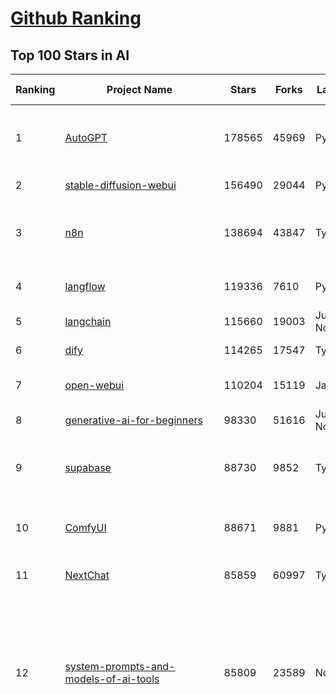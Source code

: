 [Github Ranking](../README.md)
==========

## Top 100 Stars in AI

| Ranking | Project Name | Stars | Forks | Language | Open Issues | Description | Last Commit |
| ------- | ------------ | ----- | ----- | -------- | ----------- | ----------- | ----------- |
| 1 | [AutoGPT](https://github.com/Significant-Gravitas/AutoGPT) | 178565 | 45969 | Python | 164 | AutoGPT is the vision of accessible AI for everyone, to use and to build on. Our mission is to provide the tools, so that you can focus on what matters. | 2025-09-17T23:26:25Z |
| 2 | [stable-diffusion-webui](https://github.com/AUTOMATIC1111/stable-diffusion-webui) | 156490 | 29044 | Python | 2369 | Stable Diffusion web UI | 2025-09-17T16:31:20Z |
| 3 | [n8n](https://github.com/n8n-io/n8n) | 138694 | 43847 | TypeScript | 709 | Fair-code workflow automation platform with native AI capabilities. Combine visual building with custom code, self-host or cloud, 400+ integrations. | 2025-09-18T02:59:11Z |
| 4 | [langflow](https://github.com/langflow-ai/langflow) | 119336 | 7610 | Python | 439 | Langflow is a powerful tool for building and deploying AI-powered agents and workflows. | 2025-09-18T01:57:53Z |
| 5 | [langchain](https://github.com/langchain-ai/langchain) | 115660 | 19003 | Jupyter Notebook | 123 | 🦜🔗 Build context-aware reasoning applications | 2025-09-17T22:21:15Z |
| 6 | [dify](https://github.com/langgenius/dify) | 114265 | 17547 | TypeScript | 475 | Production-ready platform for agentic workflow development. | 2025-09-18T03:36:28Z |
| 7 | [open-webui](https://github.com/open-webui/open-webui) | 110204 | 15119 | JavaScript | 220 | User-friendly AI Interface (Supports Ollama, OpenAI API, ...) | 2025-09-17T17:25:37Z |
| 8 | [generative-ai-for-beginners](https://github.com/microsoft/generative-ai-for-beginners) | 98330 | 51616 | Jupyter Notebook | 5 | 21 Lessons, Get Started Building with Generative AI  | 2025-09-15T03:15:03Z |
| 9 | [supabase](https://github.com/supabase/supabase) | 88730 | 9852 | TypeScript | 229 | The Postgres development platform. Supabase gives you a dedicated Postgres database to build your web, mobile, and AI applications. | 2025-09-18T02:53:25Z |
| 10 | [ComfyUI](https://github.com/comfyanonymous/ComfyUI) | 88671 | 9881 | Python | 2697 | The most powerful and modular diffusion model GUI, api and backend with a graph/nodes interface. | 2025-09-17T22:39:28Z |
| 11 | [NextChat](https://github.com/ChatGPTNextWeb/NextChat) | 85859 | 60997 | TypeScript | 664 | ✨ Light and Fast AI Assistant. Support: Web \| iOS \| MacOS \| Android \|  Linux \| Windows | 2025-09-15T10:53:22Z |
| 12 | [system-prompts-and-models-of-ai-tools](https://github.com/x1xhlol/system-prompts-and-models-of-ai-tools) | 85809 | 23589 | None | 50 | FULL Augment Code, Claude Code, Cluely, CodeBuddy, Cursor, Devin AI, Junie, Kiro, Leap.new, Lovable, Manus Agent Tools, NotionAI, Orchids.app, Perplexity, Poke, Qoder, Replit, Same.dev, Trae, Traycer AI, VSCode Agent, Warp.dev, Windsurf, Xcode, Z.ai Code, dia & v0. (And other Open Sourced) System Prompts, Internal Tools & AI Models | 2025-09-17T21:18:22Z |
| 13 | [funNLP](https://github.com/fighting41love/funNLP) | 76049 | 14999 | Python | 34 | 中英文敏感词、语言检测、中外手机/电话归属地/运营商查询、名字推断性别、手机号抽取、身份证抽取、邮箱抽取、中日文人名库、中文缩写库、拆字词典、词汇情感值、停用词、反动词表、暴恐词表、繁简体转换、英文模拟中文发音、汪峰歌词生成器、职业名称词库、同义词库、反义词库、否定词库、汽车品牌词库、汽车零件词库、连续英文切割、各种中文词向量、公司名字大全、古诗词库、IT词库、财经词库、成语词库、地名词库、历史名人词库、诗词词库、医学词库、饮食词库、法律词库、汽车词库、动物词库、中文聊天语料、中文谣言数据、百度中文问答数据集、句子相似度匹配算法集合、bert资源、文本生成&摘要相关工具、cocoNLP信息抽取工具、国内电话号码正则匹配、清华大学XLORE:中英文跨语言百科知识图谱、清华大学人工智能技术系列报告、自然语言生成、NLU太难了系列、自动对联数据及机器人、用户名黑名单列表、罪名法务名词及分类模型、微信公众号语料、cs224n深度学习自然语言处理课程、中文手写汉字识别、中文自然语言处理 语料/数据集、变量命名神器、分词语料库+代码、任务型对话英文数据集、ASR 语音数据集 + 基于深度学习的中文语音识别系统、笑声检测器、Microsoft多语言数字/单位/如日期时间识别包、中华新华字典数据库及api(包括常用歇后语、成语、词语和汉字)、文档图谱自动生成、SpaCy 中文模型、Common Voice语音识别数据集新版、神经网络关系抽取、基于bert的命名实体识别、关键词(Keyphrase)抽取包pke、基于医疗领域知识图谱的问答系统、基于依存句法与语义角色标注的事件三元组抽取、依存句法分析4万句高质量标注数据、cnocr：用来做中文OCR的Python3包、中文人物关系知识图谱项目、中文nlp竞赛项目及代码汇总、中文字符数据、speech-aligner: 从“人声语音”及其“语言文本”产生音素级别时间对齐标注的工具、AmpliGraph: 知识图谱表示学习(Python)库：知识图谱概念链接预测、Scattertext 文本可视化(python)、语言/知识表示工具：BERT & ERNIE、中文对比英文自然语言处理NLP的区别综述、Synonyms中文近义词工具包、HarvestText领域自适应文本挖掘工具（新词发现-情感分析-实体链接等）、word2word：(Python)方便易用的多语言词-词对集：62种语言/3,564个多语言对、语音识别语料生成工具：从具有音频/字幕的在线视频创建自动语音识别(ASR)语料库、构建医疗实体识别的模型（包含词典和语料标注）、单文档非监督的关键词抽取、Kashgari中使用gpt-2语言模型、开源的金融投资数据提取工具、文本自动摘要库TextTeaser: 仅支持英文、人民日报语料处理工具集、一些关于自然语言的基本模型、基于14W歌曲知识库的问答尝试--功能包括歌词接龙and已知歌词找歌曲以及歌曲歌手歌词三角关系的问答、基于Siamese bilstm模型的相似句子判定模型并提供训练数据集和测试数据集、用Transformer编解码模型实现的根据Hacker News文章标题自动生成评论、用BERT进行序列标记和文本分类的模板代码、LitBank：NLP数据集——支持自然语言处理和计算人文学科任务的100部带标记英文小说语料、百度开源的基准信息抽取系统、虚假新闻数据集、Facebook: LAMA语言模型分析，提供Transformer-XL/BERT/ELMo/GPT预训练语言模型的统一访问接口、CommonsenseQA：面向常识的英文QA挑战、中文知识图谱资料、数据及工具、各大公司内部里大牛分享的技术文档 PDF 或者 PPT、自然语言生成SQL语句（英文）、中文NLP数据增强（EDA）工具、英文NLP数据增强工具 、基于医药知识图谱的智能问答系统、京东商品知识图谱、基于mongodb存储的军事领域知识图谱问答项目、基于远监督的中文关系抽取、语音情感分析、中文ULMFiT-情感分析-文本分类-语料及模型、一个拍照做题程序、世界各国大规模人名库、一个利用有趣中文语料库 qingyun 训练出来的中文聊天机器人、中文聊天机器人seqGAN、省市区镇行政区划数据带拼音标注、教育行业新闻语料库包含自动文摘功能、开放了对话机器人-知识图谱-语义理解-自然语言处理工具及数据、中文知识图谱：基于百度百科中文页面-抽取三元组信息-构建中文知识图谱、masr: 中文语音识别-提供预训练模型-高识别率、Python音频数据增广库、中文全词覆盖BERT及两份阅读理解数据、ConvLab：开源多域端到端对话系统平台、中文自然语言处理数据集、基于最新版本rasa搭建的对话系统、基于TensorFlow和BERT的管道式实体及关系抽取、一个小型的证券知识图谱/知识库、复盘所有NLP比赛的TOP方案、OpenCLaP：多领域开源中文预训练语言模型仓库、UER：基于不同语料+编码器+目标任务的中文预训练模型仓库、中文自然语言处理向量合集、基于金融-司法领域(兼有闲聊性质)的聊天机器人、g2pC：基于上下文的汉语读音自动标记模块、Zincbase 知识图谱构建工具包、诗歌质量评价/细粒度情感诗歌语料库、快速转化「中文数字」和「阿拉伯数字」、百度知道问答语料库、基于知识图谱的问答系统、jieba_fast 加速版的jieba、正则表达式教程、中文阅读理解数据集、基于BERT等最新语言模型的抽取式摘要提取、Python利用深度学习进行文本摘要的综合指南、知识图谱深度学习相关资料整理、维基大规模平行文本语料、StanfordNLP 0.2.0：纯Python版自然语言处理包、NeuralNLP-NeuralClassifier：腾讯开源深度学习文本分类工具、端到端的封闭域对话系统、中文命名实体识别：NeuroNER vs. BertNER、新闻事件线索抽取、2019年百度的三元组抽取比赛：“科学空间队”源码、基于依存句法的开放域文本知识三元组抽取和知识库构建、中文的GPT2训练代码、ML-NLP - 机器学习(Machine Learning)NLP面试中常考到的知识点和代码实现、nlp4han:中文自然语言处理工具集(断句/分词/词性标注/组块/句法分析/语义分析/NER/N元语法/HMM/代词消解/情感分析/拼写检查、XLM：Facebook的跨语言预训练语言模型、用基于BERT的微调和特征提取方法来进行知识图谱百度百科人物词条属性抽取、中文自然语言处理相关的开放任务-数据集-当前最佳结果、CoupletAI - 基于CNN+Bi-LSTM+Attention 的自动对对联系统、抽象知识图谱、MiningZhiDaoQACorpus - 580万百度知道问答数据挖掘项目、brat rapid annotation tool: 序列标注工具、大规模中文知识图谱数据：1.4亿实体、数据增强在机器翻译及其他nlp任务中的应用及效果、allennlp阅读理解:支持多种数据和模型、PDF表格数据提取工具 、 Graphbrain：AI开源软件库和科研工具，目的是促进自动意义提取和文本理解以及知识的探索和推断、简历自动筛选系统、基于命名实体识别的简历自动摘要、中文语言理解测评基准，包括代表性的数据集&基准模型&语料库&排行榜、树洞 OCR 文字识别 、从包含表格的扫描图片中识别表格和文字、语声迁移、Python口语自然语言处理工具集(英文)、 similarity：相似度计算工具包，java编写、海量中文预训练ALBERT模型 、Transformers 2.0 、基于大规模音频数据集Audioset的音频增强 、Poplar：网页版自然语言标注工具、图片文字去除，可用于漫画翻译 、186种语言的数字叫法库、Amazon发布基于知识的人-人开放领域对话数据集 、中文文本纠错模块代码、繁简体转换 、 Python实现的多种文本可读性评价指标、类似于人名/地名/组织机构名的命名体识别数据集 、东南大学《知识图谱》研究生课程(资料)、. 英文拼写检查库 、 wwsearch是企业微信后台自研的全文检索引擎、CHAMELEON：深度学习新闻推荐系统元架构 、 8篇论文梳理BERT相关模型进展与反思、DocSearch：免费文档搜索引擎、 LIDA：轻量交互式对话标注工具 、aili - the fastest in-memory index in the East 东半球最快并发索引 、知识图谱车音工作项目、自然语言生成资源大全 、中日韩分词库mecab的Python接口库、中文文本摘要/关键词提取、汉字字符特征提取器 (featurizer)，提取汉字的特征（发音特征、字形特征）用做深度学习的特征、中文生成任务基准测评 、中文缩写数据集、中文任务基准测评 - 代表性的数据集-基准(预训练)模型-语料库-baseline-工具包-排行榜、PySS3：面向可解释AI的SS3文本分类器机器可视化工具 、中文NLP数据集列表、COPE - 格律诗编辑程序、doccano：基于网页的开源协同多语言文本标注工具 、PreNLP：自然语言预处理库、简单的简历解析器，用来从简历中提取关键信息、用于中文闲聊的GPT2模型：GPT2-chitchat、基于检索聊天机器人多轮响应选择相关资源列表(Leaderboards、Datasets、Papers)、(Colab)抽象文本摘要实现集锦(教程 、词语拼音数据、高效模糊搜索工具、NLP数据增广资源集、微软对话机器人框架 、 GitHub Typo Corpus：大规模GitHub多语言拼写错误/语法错误数据集、TextCluster：短文本聚类预处理模块 Short text cluster、面向语音识别的中文文本规范化、BLINK：最先进的实体链接库、BertPunc：基于BERT的最先进标点修复模型、Tokenizer：快速、可定制的文本词条化库、中文语言理解测评基准，包括代表性的数据集、基准(预训练)模型、语料库、排行榜、spaCy 医学文本挖掘与信息提取 、 NLP任务示例项目代码集、 python拼写检查库、chatbot-list - 行业内关于智能客服、聊天机器人的应用和架构、算法分享和介绍、语音质量评价指标(MOSNet, BSSEval, STOI, PESQ, SRMR)、 用138GB语料训练的法文RoBERTa预训练语言模型 、BERT-NER-Pytorch：三种不同模式的BERT中文NER实验、无道词典 - 有道词典的命令行版本，支持英汉互查和在线查询、2019年NLP亮点回顾、 Chinese medical dialogue data 中文医疗对话数据集 、最好的汉字数字(中文数字)-阿拉伯数字转换工具、 基于百科知识库的中文词语多词义/义项获取与特定句子词语语义消歧、awesome-nlp-sentiment-analysis - 情感分析、情绪原因识别、评价对象和评价词抽取、LineFlow：面向所有深度学习框架的NLP数据高效加载器、中文医学NLP公开资源整理 、MedQuAD：(英文)医学问答数据集、将自然语言数字串解析转换为整数和浮点数、Transfer Learning in Natural Language Processing (NLP) 、面向语音识别的中文/英文发音辞典、Tokenizers：注重性能与多功能性的最先进分词器、CLUENER 细粒度命名实体识别 Fine Grained Named Entity Recognition、 基于BERT的中文命名实体识别、中文谣言数据库、NLP数据集/基准任务大列表、nlp相关的一些论文及代码, 包括主题模型、词向量(Word Embedding)、命名实体识别(NER)、文本分类(Text Classificatin)、文本生成(Text Generation)、文本相似性(Text Similarity)计算等，涉及到各种与nlp相关的算法，基于keras和tensorflow 、Python文本挖掘/NLP实战示例、 Blackstone：面向非结构化法律文本的spaCy pipeline和NLP模型通过同义词替换实现文本“变脸” 、中文 预训练 ELECTREA 模型: 基于对抗学习 pretrain Chinese Model 、albert-chinese-ner - 用预训练语言模型ALBERT做中文NER 、基于GPT2的特定主题文本生成/文本增广、开源预训练语言模型合集、多语言句向量包、编码、标记和实现：一种可控高效的文本生成方法、 英文脏话大列表 、attnvis：GPT2、BERT等transformer语言模型注意力交互可视化、CoVoST：Facebook发布的多语种语音-文本翻译语料库，包括11种语言(法语、德语、荷兰语、俄语、西班牙语、意大利语、土耳其语、波斯语、瑞典语、蒙古语和中文)的语音、文字转录及英文译文、Jiagu自然语言处理工具 - 以BiLSTM等模型为基础，提供知识图谱关系抽取 中文分词 词性标注 命名实体识别 情感分析 新词发现 关键词 文本摘要 文本聚类等功能、用unet实现对文档表格的自动检测，表格重建、NLP事件提取文献资源列表 、 金融领域自然语言处理研究资源大列表、CLUEDatasetSearch - 中英文NLP数据集：搜索所有中文NLP数据集，附常用英文NLP数据集 、medical_NER - 中文医学知识图谱命名实体识别 、(哈佛)讲因果推理的免费书、知识图谱相关学习资料/数据集/工具资源大列表、Forte：灵活强大的自然语言处理pipeline工具集 、Python字符串相似性算法库、PyLaia：面向手写文档分析的深度学习工具包、TextFooler：针对文本分类/推理的对抗文本生成模块、Haystack：灵活、强大的可扩展问答(QA)框架、中文关键短语抽取工具 | 2024-05-10T07:38:24Z |
| 14 | [netdata](https://github.com/netdata/netdata) | 75942 | 6154 | C | 170 | The fastest path to AI-powered full stack observability, even for lean teams. | 2025-09-18T00:23:34Z |
| 15 | [gemini-cli](https://github.com/google-gemini/gemini-cli) | 75627 | 8034 | TypeScript | 1693 | An open-source AI agent that brings the power of Gemini directly into your terminal. | 2025-09-18T03:24:28Z |
| 16 | [Deep-Live-Cam](https://github.com/hacksider/Deep-Live-Cam) | 73171 | 10601 | Python | 74 | real time face swap and one-click video deepfake with only a single image | 2025-08-29T06:44:46Z |
| 17 | [LLMs-from-scratch](https://github.com/rasbt/LLMs-from-scratch) | 71895 | 10392 | Jupyter Notebook | 6 | Implement a ChatGPT-like LLM in PyTorch from scratch, step by step | 2025-09-17T13:14:21Z |
| 18 | [awesome-mcp-servers](https://github.com/punkpeye/awesome-mcp-servers) | 70479 | 5805 | None | 37 | A collection of MCP servers. | 2025-09-16T03:18:22Z |
| 19 | [browser-use](https://github.com/browser-use/browser-use) | 70053 | 8179 | Python | 108 | 🌐 Make websites accessible for AI agents. Automate tasks online with ease. | 2025-09-17T22:00:34Z |
| 20 | [awesome-llm-apps](https://github.com/Shubhamsaboo/awesome-llm-apps) | 69213 | 8763 | Python | 3 | Collection of awesome LLM apps with AI Agents and RAG using OpenAI, Anthropic, Gemini and opensource models. | 2025-09-15T05:12:31Z |
| 21 | [lobe-chat](https://github.com/lobehub/lobe-chat) | 65642 | 13600 | TypeScript | 922 | 🤯 Lobe Chat - an open-source, modern design AI chat framework. Supports multiple AI providers (OpenAI / Claude 4 / Gemini / DeepSeek / Ollama / Qwen), Knowledge Base (file upload / RAG ), one click install MCP Marketplace and Artifacts / Thinking. One-click FREE deployment of your private AI Agent application. | 2025-09-18T03:31:22Z |
| 22 | [AppFlowy](https://github.com/AppFlowy-IO/AppFlowy) | 65510 | 4553 | Dart | 966 | Bring projects, wikis, and teams together with AI. AppFlowy is the AI collaborative workspace where you achieve more without losing control of your data. The leading open source Notion alternative. | 2025-09-12T08:21:33Z |
| 23 | [ragflow](https://github.com/infiniflow/ragflow) | 64648 | 6746 | TypeScript | 2821 | RAGFlow is a leading open-source Retrieval-Augmented Generation (RAG) engine that fuses cutting-edge RAG with Agent capabilities to create a superior context layer for LLMs | 2025-09-18T01:52:33Z |
| 24 | [LLaMA-Factory](https://github.com/hiyouga/LLaMA-Factory) | 58520 | 7186 | Python | 642 | Unified Efficient Fine-Tuning of 100+ LLMs & VLMs (ACL 2024) | 2025-09-16T09:04:21Z |
| 25 | [MetaGPT](https://github.com/FoundationAgents/MetaGPT) | 58451 | 7064 | Python | 11 | 🌟 The Multi-Agent Framework: First AI Software Company, Towards Natural Language Programming | 2025-06-30T11:45:55Z |
| 26 | [firecrawl](https://github.com/firecrawl/firecrawl) | 58015 | 4803 | TypeScript | 141 | The Web Data API for AI - Turn entire websites into LLM-ready markdown or structured data 🔥 | 2025-09-17T22:58:43Z |
| 27 | [gpt-engineer](https://github.com/AntonOsika/gpt-engineer) | 54871 | 7293 | Python | 31 | CLI platform to experiment with codegen. Precursor to: https://lovable.dev | 2025-05-14T10:15:10Z |
| 28 | [PaddleOCR](https://github.com/PaddlePaddle/PaddleOCR) | 54465 | 8651 | Python | 137 | Turn any PDF or image document into structured data for your AI. A powerful, lightweight OCR toolkit that bridges the gap between images/PDFs and LLMs. Supports 80+ languages. | 2025-09-16T06:50:51Z |
| 29 | [ChatGPT](https://github.com/lencx/ChatGPT) | 54099 | 6155 | Rust | 848 | 🔮 ChatGPT Desktop Application (Mac, Windows and Linux) | 2024-08-29T17:58:11Z |
| 30 | [crawl4ai](https://github.com/unclecode/crawl4ai) | 53466 | 5319 | Python | 174 | 🚀🤖 Crawl4AI: Open-source LLM Friendly Web Crawler & Scraper. Don't be shy, join here: https://discord.gg/jP8KfhDhyN | 2025-09-17T10:56:51Z |
| 31 | [meilisearch](https://github.com/meilisearch/meilisearch) | 53237 | 2168 | Rust | 208 | A lightning-fast search engine API bringing AI-powered hybrid search to your sites and applications. | 2025-09-17T16:19:04Z |
| 32 | [OpenBB](https://github.com/OpenBB-finance/OpenBB) | 52336 | 4978 | Python | 36 | Financial data platform for analysts, quants and AI agents. | 2025-09-17T01:01:26Z |
| 33 | [autogen](https://github.com/microsoft/autogen) | 49895 | 7636 | Python | 397 | A programming framework for agentic AI 🤖 PyPi: autogen-agentchat Discord: https://aka.ms/autogen-discord Office Hour: https://aka.ms/autogen-officehour | 2025-09-18T01:10:46Z |
| 34 | [anything-llm](https://github.com/Mintplex-Labs/anything-llm) | 49149 | 5087 | JavaScript | 261 | The all-in-one Desktop & Docker AI application with built-in RAG, AI agents, No-code agent builder, MCP compatibility,  and more. | 2025-09-18T01:20:23Z |
| 35 | [unsloth](https://github.com/unslothai/unsloth) | 45614 | 3722 | Python | 745 | Fine-tuning & Reinforcement Learning for LLMs. 🦥 Train OpenAI gpt-oss, Qwen3, Llama 4, DeepSeek-R1, Gemma 3, TTS 2x faster with 70% less VRAM. | 2025-09-17T22:18:17Z |
| 36 | [dbeaver](https://github.com/dbeaver/dbeaver) | 45434 | 3840 | Java | 3066 | Free universal database tool and SQL client | 2025-09-17T17:12:55Z |
| 37 | [text-generation-webui](https://github.com/oobabooga/text-generation-webui) | 44997 | 5779 | Python | 2583 | The definitive Web UI for local AI, with powerful features and easy setup. | 2025-09-17T19:39:04Z |
| 38 | [JeecgBoot](https://github.com/jeecgboot/JeecgBoot) | 43890 | 15555 | Java | 74 | 🔥AI低代码平台，助力企业快速实现低代码开发和构建AI应用！前后端分离架构 SpringBoot3，SpringCloud、Mybatis，Ant Design&Vue3、TS+vite！强大代码生成器实现前后端一键生成，无需手写代码! 引领AI低代码开发模式：AI生成→在线编码→代码生成→手工合并，解决Java项目80%重复工作，提升效率，节省成本，兼顾灵活性~ | 2025-09-13T12:31:20Z |
| 39 | [Flowise](https://github.com/FlowiseAI/Flowise) | 43737 | 22320 | TypeScript | 597 | Build AI Agents, Visually | 2025-09-18T00:11:05Z |
| 40 | [ClickHouse](https://github.com/ClickHouse/ClickHouse) | 42938 | 7664 | C++ | 4549 | ClickHouse® is a real-time analytics database management system | 2025-09-17T23:21:05Z |
| 41 | [airflow](https://github.com/apache/airflow) | 42429 | 15612 | Python | 1304 | Apache Airflow - A platform to programmatically author, schedule, and monitor workflows | 2025-09-18T03:18:08Z |
| 42 | [GitHubDaily](https://github.com/GitHubDaily/GitHubDaily) | 42059 | 4265 | None | 421 | 坚持分享 GitHub 上高质量、有趣实用的开源技术教程、开发者工具、编程网站、技术资讯。A list cool, interesting projects of GitHub. | 2025-03-20T08:54:47Z |
| 43 | [kong](https://github.com/Kong/kong) | 41784 | 4984 | Lua | 63 | 🦍 The Cloud-Native API Gateway and AI Gateway. | 2025-09-15T13:27:07Z |
| 44 | [ailearning](https://github.com/apachecn/ailearning) | 41451 | 11586 | Python | 3 | AiLearning：数据分析+机器学习实战+线性代数+PyTorch+NLTK+TF2 | 2024-11-12T16:21:55Z |
| 45 | [ColossalAI](https://github.com/hpcaitech/ColossalAI) | 41159 | 4532 | Python | 430 | Making large AI models cheaper, faster and more accessible | 2025-09-16T08:30:38Z |
| 46 | [ai-hedge-fund](https://github.com/virattt/ai-hedge-fund) | 40854 | 7186 | Python | 21 | An AI Hedge Fund Team | 2025-09-17T13:42:27Z |
| 47 | [llm-app](https://github.com/pathwaycom/llm-app) | 40647 | 1089 | Jupyter Notebook | 4 | Ready-to-run cloud templates for RAG, AI pipelines, and enterprise search with live data. 🐳Docker-friendly.⚡Always in sync with Sharepoint, Google Drive, S3, Kafka, PostgreSQL, real-time data APIs, and more. | 2025-09-15T12:49:25Z |
| 48 | [AI-For-Beginners](https://github.com/microsoft/AI-For-Beginners) | 40237 | 7897 | Jupyter Notebook | 21 | 12 Weeks, 24 Lessons, AI for All! | 2025-09-09T20:42:34Z |
| 49 | [mem0](https://github.com/mem0ai/mem0) | 40039 | 4221 | Python | 318 | Universal memory layer for AI Agents; Announcing OpenMemory MCP - local and secure memory management. | 2025-09-17T19:46:25Z |
| 50 | [MoneyPrinterTurbo](https://github.com/harry0703/MoneyPrinterTurbo) | 39949 | 5803 | Python | 183 | 利用AI大模型，一键生成高清短视频 Generate short videos with one click using AI LLM. | 2025-06-11T06:34:54Z |
| 51 | [upscayl](https://github.com/upscayl/upscayl) | 39799 | 1855 | TypeScript | 50 | 🆙 Upscayl - #1 Free and Open Source AI Image Upscaler for Linux, MacOS and Windows. | 2025-09-08T13:13:37Z |
| 52 | [chatgpt-on-wechat](https://github.com/zhayujie/chatgpt-on-wechat) | 39076 | 9438 | Python | 305 | 基于大模型搭建的聊天机器人，同时支持 微信公众号、企业微信应用、飞书、钉钉 等接入，可选择ChatGPT/Claude/DeepSeek/文心一言/讯飞星火/通义千问/ Gemini/GLM-4/Kimi/LinkAI，能处理文本、语音和图片，访问操作系统和互联网，支持基于自有知识库进行定制企业智能客服。 | 2025-08-08T02:47:49Z |
| 53 | [ray](https://github.com/ray-project/ray) | 38978 | 6806 | Python | 2845 | Ray is an AI compute engine. Ray consists of a core distributed runtime and a set of AI Libraries for accelerating ML workloads. | 2025-09-18T03:35:43Z |
| 54 | [docling](https://github.com/docling-project/docling) | 38908 | 2695 | Python | 566 | Get your documents ready for gen AI | 2025-09-18T00:53:33Z |
| 55 | [ai-agents-for-beginners](https://github.com/microsoft/ai-agents-for-beginners) | 38873 | 12549 | Jupyter Notebook | 8 | 12 Lessons to Get Started Building AI Agents | 2025-09-16T15:22:53Z |
| 56 | [quivr](https://github.com/QuivrHQ/quivr) | 38442 | 3675 | Python | 2 | Opiniated RAG for integrating GenAI in your apps 🧠   Focus on your product rather than the RAG. Easy integration in existing products with customisation!  Any LLM: GPT4, Groq, Llama. Any Vectorstore: PGVector, Faiss. Any Files. Anyway you want.  | 2025-07-09T12:55:23Z |
| 57 | [photoprism](https://github.com/photoprism/photoprism) | 38365 | 2146 | Go | 429 | AI-Powered Photos App for the Decentralized Web 🌈💎✨ | 2025-09-17T14:08:06Z |
| 58 | [crewAI](https://github.com/crewAIInc/crewAI) | 38212 | 5057 | Python | 51 | Framework for orchestrating role-playing, autonomous AI agents. By fostering collaborative intelligence, CrewAI empowers agents to work together seamlessly, tackling complex tasks. | 2025-09-18T03:31:04Z |
| 59 | [aider](https://github.com/Aider-AI/aider) | 37495 | 3497 | Python | 1028 | aider is AI pair programming in your terminal | 2025-09-05T14:09:23Z |
| 60 | [Open-Assistant](https://github.com/LAION-AI/Open-Assistant) | 37464 | 3295 | Python | 227 | OpenAssistant is a chat-based assistant that understands tasks, can interact with third-party systems, and retrieve information dynamically to do so. | 2024-08-17T01:55:35Z |
| 61 | [chatbox](https://github.com/chatboxai/chatbox) | 36678 | 3555 | TypeScript | 856 | User-friendly Desktop Client App for AI Models/LLMs (GPT, Claude, Gemini, Ollama...) | 2025-09-13T13:01:11Z |
| 62 | [MockingBird](https://github.com/babysor/MockingBird) | 36648 | 5264 | Python | 477 | 🚀AI拟声: 5秒内克隆您的声音并生成任意语音内容 Clone a voice in 5 seconds to generate arbitrary speech in real-time | 2024-11-15T05:00:29Z |
| 63 | [ToolJet](https://github.com/ToolJet/ToolJet) | 36557 | 4754 | JavaScript | 629 | ToolJet is the open-source foundation of ToolJet AI - the AI-native platform for building internal tools, dashboard, business applications, workflows and AI agents 🚀 | 2025-09-18T03:20:11Z |
| 64 | [google-research](https://github.com/google-research/google-research) | 36391 | 8185 | Jupyter Notebook | 1069 | Google Research | 2025-09-17T17:37:51Z |
| 65 | [mindsdb](https://github.com/mindsdb/mindsdb) | 35745 | 5759 | Python | 48 | AI Analytics Engine that can answer questions over large scale data. - The only MCP Server you'll ever need | 2025-09-18T01:38:55Z |
| 66 | [cursor-free-vip](https://github.com/yeongpin/cursor-free-vip) | 35519 | 4360 | Python | 576 | [Support 0.49.x]（Reset Cursor AI MachineID & Bypass Higher Token Limit） Cursor Ai ，自动重置机器ID ， 免费升级使用Pro功能: You've reached your trial request limit. / Too many free trial accounts used on this machine. Please upgrade to pro. We have this limit in place to prevent abuse. Please let us know if you believe this is a mistake. | 2025-09-16T03:47:39Z |
| 67 | [LocalAI](https://github.com/mudler/LocalAI) | 35354 | 2772 | Go | 329 | :robot: The free, Open Source alternative to OpenAI, Claude and others. Self-hosted and local-first. Drop-in replacement for OpenAI,  running on consumer-grade hardware. No GPU required. Runs gguf, transformers, diffusers and many more models architectures. Features: Generate Text, Audio, Video, Images, Voice Cloning, Distributed, P2P inference | 2025-09-17T21:06:51Z |
| 68 | [AgentGPT](https://github.com/reworkd/AgentGPT) | 34939 | 9472 | TypeScript | 130 | 🤖 Assemble, configure, and deploy autonomous AI Agents in your browser. | 2025-04-29T01:19:32Z |
| 69 | [gold-miner](https://github.com/xitu/gold-miner) | 34263 | 5042 | None | 11 | 🥇掘金翻译计划，可能是世界最大最好的英译中技术社区，最懂读者和译者的翻译平台： | 2024-04-17T09:44:37Z |
| 70 | [Folo](https://github.com/RSSNext/Folo) | 34106 | 1629 | TypeScript | 255 | 🧡 Follow everything in one place | 2025-09-17T16:49:25Z |
| 71 | [awesome-cursorrules](https://github.com/PatrickJS/awesome-cursorrules) | 33907 | 2860 | MDX | 35 | 📄  Configuration files that enhance Cursor AI editor experience with custom rules and behaviors | 2025-09-09T19:53:44Z |
| 72 | [agno](https://github.com/agno-agi/agno) | 33561 | 4269 | Python | 132 | High-performance runtime for multi-agent systems. Build, run and manage secure multi-agent systems in your cloud. | 2025-09-18T01:23:49Z |
| 73 | [Fabric](https://github.com/danielmiessler/Fabric) | 33499 | 3427 | JavaScript | 37 | Fabric is an open-source framework for augmenting humans using AI. It provides a modular system for solving specific problems using a crowdsourced set of AI prompts that can be used anywhere. | 2025-09-17T01:01:21Z |
| 74 | [gpt-pilot](https://github.com/Pythagora-io/gpt-pilot) | 33365 | 3417 | Python | 237 | The first real AI developer | 2025-09-11T13:41:50Z |
| 75 | [ruoyi-vue-pro](https://github.com/YunaiV/ruoyi-vue-pro) | 33269 | 7165 | Java | 8 | 🔥 官方推荐 🔥 RuoYi-Vue 全新 Pro 版本，优化重构所有功能。基于 Spring Boot + MyBatis Plus + Vue & Element 实现的后台管理系统 + 微信小程序，支持 RBAC 动态权限、数据权限、SaaS 多租户、Flowable 工作流、三方登录、支付、短信、商城、CRM、ERP、AI 大模型等功能。你的 ⭐️ Star ⭐️，是作者生发的动力！ | 2025-08-31T11:51:42Z |
| 76 | [spaCy](https://github.com/explosion/spaCy) | 32492 | 4576 | Python | 171 | 💫 Industrial-strength Natural Language Processing (NLP) in Python | 2025-05-28T15:28:05Z |
| 77 | [chatbot-ui](https://github.com/mckaywrigley/chatbot-ui) | 32301 | 9323 | TypeScript | 177 | AI chat for any model. | 2024-08-03T00:38:07Z |
| 78 | [tabby](https://github.com/TabbyML/tabby) | 32106 | 1584 | Rust | 215 | Self-hosted AI coding assistant | 2025-08-26T20:03:41Z |
| 79 | [nacos](https://github.com/alibaba/nacos) | 32055 | 13143 | Java | 248 | an easy-to-use dynamic service discovery, configuration and service management platform for building AI cloud native applications. | 2025-09-18T02:14:34Z |
| 80 | [fairseq](https://github.com/facebookresearch/fairseq) | 31813 | 6604 | Python | 1193 | Facebook AI Research Sequence-to-Sequence Toolkit written in Python. | 2025-09-09T17:55:23Z |
| 81 | [netron](https://github.com/lutzroeder/netron) | 31399 | 2996 | JavaScript | 20 | Visualizer for neural network, deep learning and machine learning models | 2025-09-17T16:25:42Z |
| 82 | [cursor](https://github.com/cursor/cursor) | 31312 | 2051 | None | 2098 | The AI Code Editor | 2024-10-13T19:23:26Z |
| 83 | [khoj](https://github.com/khoj-ai/khoj) | 31096 | 1806 | Python | 75 | Your AI second brain. Self-hostable. Get answers from the web or your docs. Build custom agents, schedule automations, do deep research. Turn any online or local LLM into your personal, autonomous AI (gpt, claude, gemini, llama, qwen, mistral). Get started - free. | 2025-09-16T09:17:58Z |
| 84 | [exo](https://github.com/exo-explore/exo) | 30942 | 2043 | Python | 365 | Run your own AI cluster at home with everyday devices 📱💻 🖥️⌚ | 2025-03-21T22:23:32Z |
| 85 | [qlib](https://github.com/microsoft/qlib) | 30703 | 4745 | Python | 257 | Qlib is an AI-oriented Quant investment platform that aims to use AI tech to empower Quant Research, from exploring ideas to implementing productions. Qlib supports diverse ML modeling paradigms, including supervised learning, market dynamics modeling, and RL, and is now equipped with https://github.com/microsoft/RD-Agent to automate R&D process. | 2025-09-15T09:12:08Z |
| 86 | [context7](https://github.com/upstash/context7) | 30593 | 1524 | JavaScript | 67 | Context7 MCP Server -- Up-to-date code documentation for LLMs and AI code editors | 2025-09-15T12:57:23Z |
| 87 | [AI-Expert-Roadmap](https://github.com/AMAI-GmbH/AI-Expert-Roadmap) | 30285 | 2542 | JavaScript | 12 | Roadmap to becoming an Artificial Intelligence Expert in 2022 | 2025-09-12T14:59:30Z |
| 88 | [roop](https://github.com/s0md3v/roop) | 30204 | 6856 | Python | 0 | one-click face swap | 2024-08-19T12:57:17Z |
| 89 | [pytorch-lightning](https://github.com/Lightning-AI/pytorch-lightning) | 30142 | 3571 | Python | 828 | Pretrain, finetune ANY AI model of ANY size on multiple GPUs, TPUs with zero code changes. | 2025-09-17T22:37:49Z |
| 90 | [LibreChat](https://github.com/danny-avila/LibreChat) | 30070 | 5723 | TypeScript | 177 | Enhanced ChatGPT Clone: Features Agents, MCP, DeepSeek, Anthropic, AWS, OpenAI, Responses API, Azure, Groq, o1, GPT-5, Mistral, OpenRouter, Vertex AI, Gemini, Artifacts, AI model switching, message search, Code Interpreter, langchain, DALL-E-3, OpenAPI Actions, Functions, Secure Multi-User Auth, Presets, open-source for self-hosting. Active. | 2025-09-18T03:20:55Z |
| 91 | [Mr.-Ranedeer-AI-Tutor](https://github.com/JushBJJ/Mr.-Ranedeer-AI-Tutor) | 29650 | 3385 | None | 13 | A GPT-4 AI Tutor Prompt for customizable personalized learning experiences. | 2025-06-14T06:58:48Z |
| 92 | [continue](https://github.com/continuedev/continue) | 28974 | 3501 | TypeScript | 683 | ⏩ Ship faster with Continuous AI. Build and run custom agents across your IDE, terminal, and CI | 2025-09-18T02:59:54Z |
| 93 | [Jobs_Applier_AI_Agent_AIHawk](https://github.com/feder-cr/Jobs_Applier_AI_Agent_AIHawk) | 28821 | 4376 | Python | 11 | AIHawk aims to easy job hunt process by automating the job application process. Utilizing artificial intelligence, it enables users to apply for multiple jobs in a tailored way. | 2025-05-28T13:24:12Z |
| 94 | [so-vits-svc](https://github.com/svc-develop-team/so-vits-svc) | 27619 | 5048 | Python | 21 | SoftVC VITS Singing Voice Conversion | 2023-11-11T13:11:31Z |
| 95 | [PDFMathTranslate](https://github.com/Byaidu/PDFMathTranslate) | 27442 | 2411 | Python | 109 | PDF scientific paper translation with preserved formats - 基于 AI 完整保留排版的 PDF 文档全文双语翻译，支持 Google/DeepL/Ollama/OpenAI 等服务，提供 CLI/GUI/MCP/Docker/Zotero | 2025-09-15T14:14:17Z |
| 96 | [500-AI-Machine-learning-Deep-learning-Computer-vision-NLP-Projects-with-code](https://github.com/ashishpatel26/500-AI-Machine-learning-Deep-learning-Computer-vision-NLP-Projects-with-code) | 27374 | 6214 | None | 43 | 500 AI Machine learning Deep learning Computer vision NLP Projects with code | 2025-08-01T11:54:09Z |
| 97 | [Genesis](https://github.com/Genesis-Embodied-AI/Genesis) | 27253 | 2496 | Python | 122 | A generative world for general-purpose robotics & embodied AI learning. | 2025-09-18T00:30:40Z |
| 98 | [nx](https://github.com/nrwl/nx) | 27015 | 2592 | TypeScript | 612 | Get to green PRs in half the time. Nx optimizes your builds, scales your CI, and fixes failed PRs. Built for developers and AI agents. | 2025-09-18T03:30:43Z |
| 99 | [generative-models](https://github.com/Stability-AI/generative-models) | 26395 | 2952 | Python | 273 | Generative Models by Stability AI | 2025-05-20T14:53:33Z |
| 100 | [semantic-kernel](https://github.com/microsoft/semantic-kernel) | 26198 | 4226 | C# | 507 | Integrate cutting-edge LLM technology quickly and easily into your apps | 2025-09-17T07:39:56Z |

